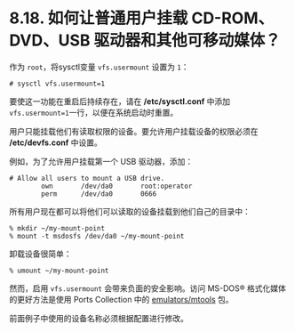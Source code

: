 # 8.18. 如何让普通用户挂载 CD-ROM、DVD、USB 驱动器和其他可移动媒体？

作为 `root`，将sysctl变量 `vfs.usermount` 设置为  `1`：

```
# sysctl vfs.usermount=1
```

要使这一功能在重启后持续存在，请在 **/etc/sysctl.conf** 中添加`vfs.usermount=1`一行，以便在系统启动时重置。

用户只能挂载他们有读取权限的设备。要允许用户挂载设备的权限必须在 **/etc/devfs.conf** 中设置。

例如，为了允许用户挂载第一个 USB 驱动器，添加：

```
# Allow all users to mount a USB drive.
	    own       /dev/da0       root:operator
	    perm      /dev/da0       0666
```

所有用户现在都可以将他们可以读取的设备挂载到他们自己的目录中：

```
% mkdir ~/my-mount-point
% mount -t msdosfs /dev/da0 ~/my-mount-point
```

卸载设备很简单：

```
% umount ~/my-mount-point
```

然而，启用 `vfs.usermount` 会带来负面的安全影响。访问 MS-DOS® 格式化媒体的更好方法是使用 Ports Collection 中的 [emulators/mtools](https://cgit.freebsd.org/ports/tree/emulators/mtools/pkg-descr) 包。

前面例子中使用的设备名称必须根据配置进行修改。
